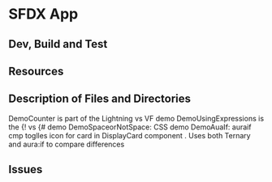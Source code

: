 # SFDX  App

## Dev, Build and Test


## Resources


## Description of Files and Directories
DemoCounter is part of the Lightning vs VF demo
DemoUsingExpressions is the {! vs {# demo
DemoSpaceorNotSpace: CSS demo 
DemoAuaIf: auraif cmp toglles icon for card in DisplayCard component . Uses both Ternary and aura:if to compare differences


## Issues


